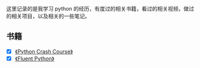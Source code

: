 这里记录的是我学习 python 的经历，有度过的相关书籍，看过的相关视频，做过的相关项目，以及相关的一些笔记。

## 书籍

- [x] [《Python Crash Course》](https://ehmatthes.github.io/pcc/)
- [x] [《Fluent Python》](https://fluentpython.com/)
